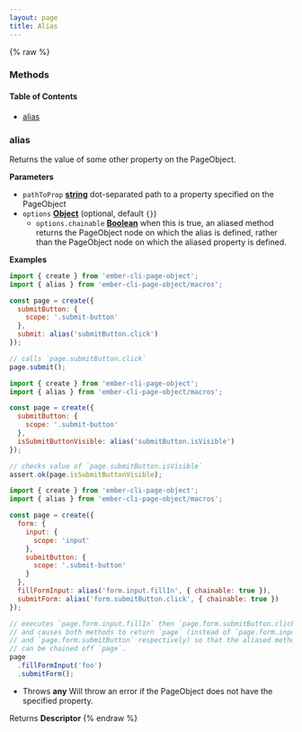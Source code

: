 ```yaml
---
layout: page
title: Alias
---
```


{% raw %}
### Methods


<!-- Generated by documentation.js. Update this documentation by updating the source code. -->

#### Table of Contents

-   [alias](#alias)

### alias

Returns the value of some other property on the PageObject.

**Parameters**

-   `pathToProp` **[string](https://developer.mozilla.org/docs/Web/JavaScript/Reference/Global_Objects/String)** dot-separated path to a property specified on the PageObject
-   `options` **[Object](https://developer.mozilla.org/docs/Web/JavaScript/Reference/Global_Objects/Object)**  (optional, default `{}`)
    -   `options.chainable` **[Boolean](https://developer.mozilla.org/docs/Web/JavaScript/Reference/Global_Objects/Boolean)** when this is true, an aliased
        method returns the PageObject node on which the alias is defined, rather
        than the PageObject node on which the aliased property is defined.

**Examples**

```javascript
import { create } from 'ember-cli-page-object';
import { alias } from 'ember-cli-page-object/macros';

const page = create({
  submitButton: {
    scope: '.submit-button'
  },
  submit: alias('submitButton.click')
});

// calls `page.submitButton.click`
page.submit();
```

```javascript
import { create } from 'ember-cli-page-object';
import { alias } from 'ember-cli-page-object/macros';

const page = create({
  submitButton: {
    scope: '.submit-button'
  },
  isSubmitButtonVisible: alias('submitButton.isVisible')
});

// checks value of `page.submitButton.isVisible`
assert.ok(page.isSubmitButtonVisible);
```

```javascript
import { create } from 'ember-cli-page-object';
import { alias } from 'ember-cli-page-object/macros';

const page = create({
  form: {
    input: {
      scope: 'input'
    },
    submitButton: {
      scope: '.submit-button'
    }
  },
  fillFormInput: alias('form.input.fillIn', { chainable: true }),
  submitForm: alias('form.submitButton.click', { chainable: true })
});

// executes `page.form.input.fillIn` then `page.form.submitButton.click`
// and causes both methods to return `page` (instead of `page.form.input`
// and `page.form.submitButton` respectively) so that the aliased methods
// can be chained off `page`.
page
  .fillFormInput('foo')
  .submitForm();
```

-   Throws **any** Will throw an error if the PageObject does not have the specified property.

Returns **Descriptor** 
{% endraw %}